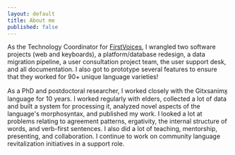 ```yaml
---
layout: default
title: About me
published: false
---
```


As the Technology Coordinator for [FirstVoices](https://www.firstvoices.com/), I wrangled two software projects (web and keyboards), a platform/database redesign, a data migration pipeline, a user consultation project team, the user support desk, and all documentation. I also got to prototype several features to ensure that they worked for 90+ unique language varieties!

As a PhD and postdoctoral researcher, I worked closely with the Gitxsanimx̱ language for 10 years. I worked regularly with elders, collected a lot of data and built a system for processing it, analyzed novel aspects of the language's morphosyntax, and published my work. I looked a lot at problems relating to agreement patterns, ergativity, the internal structure of words, and verb-first sentences. I also did a lot of teaching, mentorship, presenting, and collaboration. I continue to work on community language revitalization initiatives in a support role.
